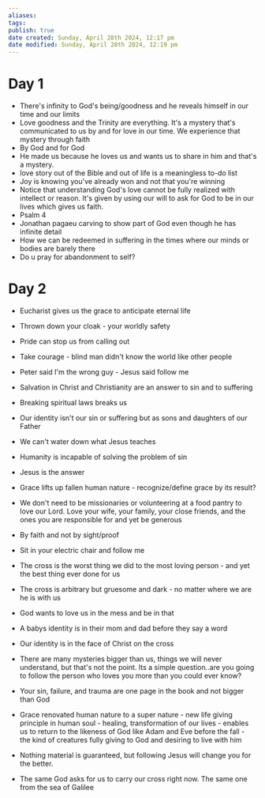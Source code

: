 ```yaml
---
aliases: 
tags: 
publish: true
date created: Sunday, April 28th 2024, 12:17 pm
date modified: Sunday, April 28th 2024, 12:19 pm
---
```


# Day 1
- There's infinity to God's being/goodness and he reveals himself in our time and our limits
- Love goodness and the Trinity are everything.  It's a mystery that's communicated to us by and for love in our time.  We experience that mystery through faith
- By God and for God
- He made us because he loves us and wants us to share in him and that's a mystery.
- love story out of the Bible and out of life is a meaningless to-do list
- Joy is knowing you've already won and not that you're winning
- Notice that understanding God's love cannot be fully realized with intellect or reason.  It's given by using our will to ask for God to be in our lives which gives us faith.
- Psalm 4
- Jonathan pagaeu carving to show part of God even though he has infinite detail
- How we can be redeemed in suffering in the times where our minds or bodies are barely there
- Do u pray for abandonment to self?
# Day 2
- Eucharist gives us the grace to anticipate eternal life
- Thrown down your cloak - your worldly safety
- Pride can stop us from calling out
- Take courage - blind man didn't know the world like other people

- Peter said I'm the wrong guy - Jesus said follow me
- Salvation in Christ and Christianity are an answer to sin and to suffering
- Breaking spiritual laws breaks us

- Our identity isn't our sin or suffering but as sons and daughters of our Father
- We can't water down what Jesus teaches
- Humanity is incapable of solving the problem of sin
- Jesus is the answer
- Grace lifts up fallen human nature - recognize/define grace by its result?
- We don't need to be missionaries or volunteering at a food pantry to love our Lord.  Love your wife, your family, your close friends, and the ones you are responsible for and yet be generous

- By faith and not by sight/proof
- Sit in your electric chair and follow me 

- The cross is the worst thing we did to the most loving person - and yet the best thing ever done for us
- The cross is arbitrary but gruesome and dark - no matter where we are he is with us
- God wants to love us in the mess and be in that

- A babys identity is in their mom and dad before they say a word
- Our identity is in the face of Christ on the cross
- There are many mysteries bigger than us, things we will never understand, but that's not the point.  Its a simple question..are you going to follow the person who loves you more than you could ever know? 

- Your sin, failure, and trauma are one page in the book and not bigger than God
- Grace renovated human nature to a super nature - new life giving principle in human soul - healing, transformation of our lives - enables us to return to the likeness of God like Adam and Eve before the fall - the kind of creatures fully giving to God and desiring to live with him
- Nothing material is guaranteed, but following Jesus will change you for the better. 
- The same God asks for us to carry our cross right now.  The same one from the sea of Galilee